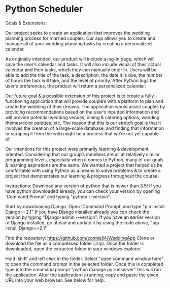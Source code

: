 # Python Scheduler

Goals & Extensions:

Our project seeks to create an application that improves the wedding planning process for married couples. Our app allows you to create and manage all of your wedding planning tasks by creating a personalized calendar.

As originally intended, our product will include a log-in page, which will save the user’s calendar and tasks. It will also include visual of their actual calendar and their tasks, which they can manually enter in. Users will be able to add the title of the task, a description, the date it is due, the number of hours the task will take, and the level of priority. After Python logs the user's preferences, the product will return a personalized calendar.

Our future goal & a possible extension of this project is to create a fully-functioning application that will provide couple’s with a platform to plan and create the wedding of their dreams. The application would assist couples by providing recommendations based on the user’s inputted information and will provide potential wedding venues, dining & catering options, wedding themes/color palettes, etc. The reason that this is our stretch goal is that it involves the creation of a large-scale database, and finding that information or scraping it from the web might be a process that we’re not yet capable of.

Our intentions for this project were primarily learning & development oriented. Considering that our group’s members are all at relatively similar programming levels, especially when it comes to Python, many of our goals & learning aspirations are the same. We wanted a project that helped us be comfortable with using Python as a means to solve problems & to create a project that demonstrates our learning & progress throughout the course.

Instructions: 
Download any version of python that is newer than 3.5! If you have python downloaded already, you can check your version by opening 'Command Prompt' and typing "python --version".

Start by downloading Django. Open 'Command Prompt' and type "pip install Django==2.1" 
If you have Django installed already you can check the version by typing "Django-admin --version". 
If you have an earlier version of Django installed, go ahead and update it by using the code above, "pip install Django==2.1" 

Find the repository: https://github.com/connieli4/WeddingApp
Clone or download the file as a compressed folder (.zip). Once the folder is downloaded, open the extracted folder in your windows explorer. 

Hold 'shift' and left click in the folder.  Select "open command window here" to open the command prompt in the selected folder. 
Once this is completed type into the command prompt "python manage.py runserver" this will run the application. After the application is running, copy and paste the given URL into your web browser. See below for help. 
